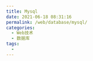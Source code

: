 ```yaml
---
title: Mysql
date: 2021-06-18 08:31:16
permalink: /web/database/mysql/
categories:
  - Web技术
  - 数据库
tags:
  - 
---
```

